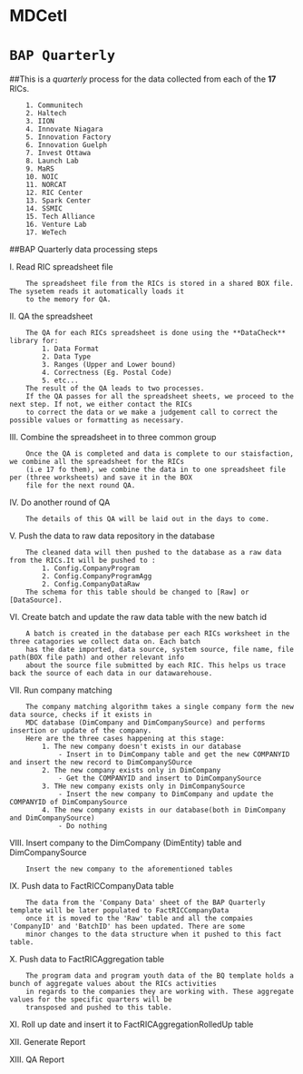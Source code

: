 # MDCetl

# `BAP Quarterly`
##This is a _quarterly_ process for the data collected from each of the **17** RICs.
        
        1. Communitech
        2. Haltech
        3. IION
        4. Innovate Niagara
        5. Innovation Factory
        6. Innovation Guelph
        7. Invest Ottawa
        8. Launch Lab
        9. MaRS
        10. NOIC
        11. NORCAT
        12. RIC Center
        13. Spark Center
        14. SSMIC
        15. Tech Alliance
        16. Venture Lab
        17. WeTech
        
##BAP Quarterly data processing steps

I. Read RIC spreadsheet file

        The spreadsheet file from the RICs is stored in a shared BOX file. The sysetem reads it automatically loads it 
        to the memory for QA.
II.  QA the spreadsheet
        
        The QA for each RICs spreadsheet is done using the **DataCheck** library for:
            1. Data Format
            2. Data Type
            3. Ranges (Upper and Lower bound)
            4. Correctness (Eg. Postal Code)
            5. etc...
        The result of the QA leads to two processes.
        If the QA passes for all the spreadsheet sheets, we proceed to the next step. If not, we either contact the RICs 
        to correct the data or we make a judgement call to correct the possible values or formatting as necessary.
III. Combine the spreadsheet in to three common group

        Once the QA is completed and data is complete to our staisfaction, we combine all the spreadsheet for the RICs
        (i.e 17 fo them), we combine the data in to one spreadsheet file per (three worksheets) and save it in the BOX
        file for the next round QA.
        
IV. Do another round of QA

        The details of this QA will be laid out in the days to come.
V. Push the data to raw data repository in the database

        The cleaned data will then pushed to the database as a raw data from the RICs.It will be pushed to :
            1. Config.CompanyProgram
            2. Config.CompanyProgramAgg
            2. Config.CompanyDataRaw
        The schema for this table should be changed to [Raw] or [DataSource].
VI. Create batch and update the raw data table with the new batch id

        A batch is created in the database per each RICs worksheet in the three catagories we collect data on. Each batch
        has the date imported, data source, system source, file name, file path(BOX file path) and other relevant info 
        about the source file submitted by each RIC. This helps us trace back the source of each data in our datawarehouse.
VII. Run company matching
        
        The company matching algorithm takes a single company form the new data source, checks if it exists in 
        MDC database (DimCompany and DimCompanySource) and performs insertion or update of the company.
        Here are the three cases happening at this stage:
            1. The new company doesn't exists in our database
                - Insert in to DimCompany table and get the new COMPANYID and insert the new record to DimCompanySOurce
            2. The new company exists only in DimCompany
                - Get the COMPANYID and insert to DimCompanySource
            3. THe new company exists only in DimCompanySource
                - Insert the new company to DimCompany and update the COMPANYID of DimCompanySource
            4. The new company exists in our database(both in DimCompany and DimCompanySource)
                - Do nothing
VIII. Insert company to the DimCompany (DimEntity) table and DimCompanySource

        Insert the new company to the aforementioned tables

IX. Push data to FactRICCompanyData table

        The data from the 'Company Data' sheet of the BAP Quarterly template will be later populated to FactRICCompanyData 
        once it is moved to the 'Raw' table and all the compaies 'CompanyID' and 'BatchID' has been updated. There are some 
        minor changes to the data structure when it pushed to this fact table.
 
X. Push data to FactRICAggregation table

        The program data and program youth data of the BQ template holds a bunch of aggregate values about the RICs activities 
        in regards to the companies they are working with. These aggregate values for the specific quarters will be 
        transposed and pushed to this table.

XI. Roll up date and insert it to FactRICAggregationRolledUp table
        
        

XII. Generate Report

XIII. QA Report
